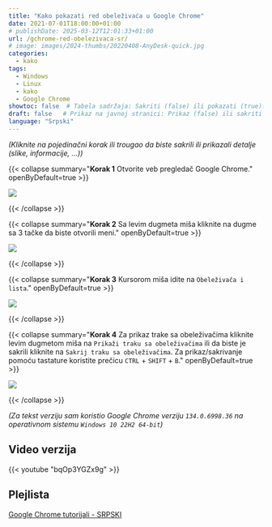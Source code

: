 ```yaml
---
title: "Kako pokazati red obeleživaća u Google Chrome"
date: 2021-07-01T18:00:00+01:00
# publishDate: 2025-03-12T12:01:33+01:00
url: /gchrome-red-obelezivaca-sr/
# image: images/2024-thumbs/20220408-AnyDesk-quick.jpg
categories: 
  - kako
tags: 
  - Windows
  - Linux
  - kako
  - Google Chrome
showtoc: false  # Tabela sadržaja: Sakriti (false) ili pokazati (true).
draft: false   # Prikaz na javnoj stranici: Prikaz (false) ili sakriti (true).
language: "Srpski"
---
```


*(Kliknite na pojedinačni korak ili trougao da biste sakrili ili prikazali detalje (slike, informacije, ...))*

{{< collapse summary="**Korak 1** Otvorite veb pregledač Google Chrome." openByDefault=true >}}

 ![](/images/Google-Chrome/GChrome_desktop_shortcut.jpeg)

{{< /collapse >}}

{{< collapse summary="**Korak 2** Sa levim dugmeta miša kliknite na dugme sa 3 tačke da biste otvorili meni." openByDefault=true >}}
   
   ![](/images/Google-Chrome/Hr_-_GChrome_-_3_tacke_dugme.jpeg)

{{< /collapse >}}

{{< collapse summary="**Korak 3** Kursorom miša idite na `Obeleživača i lista`." openByDefault=true >}}
   
   ![](/images/Google-Chrome/Hr_-_GChrome_-_meni_-_Oznake_i_popisi.jpeg)

{{< /collapse >}}

{{< collapse summary="**Korak 4** Za prikaz trake sa obeleživačima kliknite levim dugmetom miša na `Prikaži traku sa obeleživačima` ili da biste je sakrili kliknite na `Sakrij traku sa obeleživačima`. Za prikaz/sakrivanje pomoću tastature koristite prečicu `CTRL` + `SHIFT` + `B`." openByDefault=true >}}
   
   ![](/images/Google-Chrome/Hr_-_GChrome_-_meni_-_Oznake_i_popisi_-_Pokazi_traku_oznake.jpeg)

{{< /collapse >}}

*(Za tekst verziju sam koristio Google Chrome verziju `134.0.6998.36` na operativnom sistemu `Windows 10 22H2 64-bit`)*

## Video verzija

{{< youtube "bqOp3YGZx9g" >}}

## Plejlista

[Google Chrome tutorijali - SRPSKI](https://www.youtube.com/playlist?list=PLbvZxzmdNckw-B2_mYYIbROTy0VuqR-qa "Kliknite/tapnite da otvorite YouTube plejlistu!")